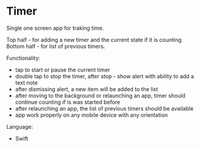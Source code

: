 # Timer

Single one screen app for traking time.

Top half - for adding a new timer and the current state if it is counting.
Bottom half - for list of previous timers.

Functionality:
- tap to start or pause the current timer
- double tap to stop the timer, after stop - show alert with ability to add a text note
- after dismissing alert, a new item will be added to the list
- after moving to the background or relaunching an app, timer should continue counting if is was
started before
- after relaunching an app, the list of previous timers should be available
- app work properly on any mobile device with any orientation

Language:
- Swift
